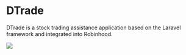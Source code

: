 # DTrade
DTrade is a stock trading assistance application based on the Laravel framework and integrated into Robinhood.

<a href="https://codeclimate.com/github/lukasyelle/DTrade/maintainability"><img src="https://api.codeclimate.com/v1/badges/f7a172518dfe07dcd0e8/maintainability" /></a>
